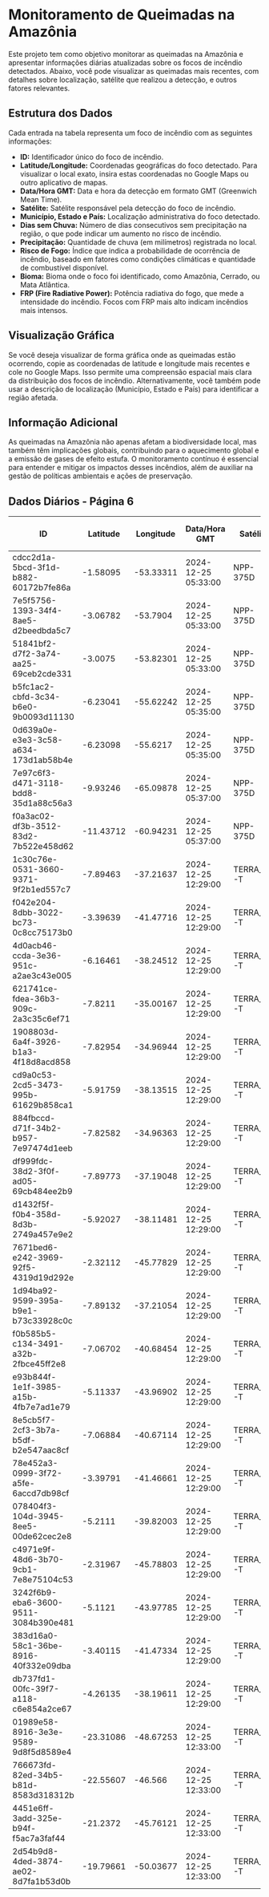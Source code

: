 # Monitoramento de Queimadas na Amazônia

Este projeto tem como objetivo monitorar as queimadas na Amazônia e apresentar informações diárias atualizadas sobre os focos de incêndio detectados. Abaixo, você pode visualizar as queimadas mais recentes, com detalhes sobre localização, satélite que realizou a detecção, e outros fatores relevantes.

## Estrutura dos Dados

Cada entrada na tabela representa um foco de incêndio com as seguintes informações:

- **ID:** Identificador único do foco de incêndio.
- **Latitude/Longitude:** Coordenadas geográficas do foco detectado. Para visualizar o local exato, insira estas coordenadas no Google Maps ou outro aplicativo de mapas.
- **Data/Hora GMT:** Data e hora da detecção em formato GMT (Greenwich Mean Time).
- **Satélite:** Satélite responsável pela detecção do foco de incêndio.
- **Município, Estado e País:** Localização administrativa do foco detectado.
- **Dias sem Chuva:** Número de dias consecutivos sem precipitação na região, o que pode indicar um aumento no risco de incêndio.
- **Precipitação:** Quantidade de chuva (em milímetros) registrada no local.
- **Risco de Fogo:** Índice que indica a probabilidade de ocorrência de incêndio, baseado em fatores como condições climáticas e quantidade de combustível disponível.
- **Bioma:** Bioma onde o foco foi identificado, como Amazônia, Cerrado, ou Mata Atlântica.
- **FRP (Fire Radiative Power):** Potência radiativa do fogo, que mede a intensidade do incêndio. Focos com FRP mais alto indicam incêndios mais intensos.

## Visualização Gráfica

Se você deseja visualizar de forma gráfica onde as queimadas estão ocorrendo, copie as coordenadas de latitude e longitude mais recentes e cole no Google Maps. Isso permite uma compreensão espacial mais clara da distribuição dos focos de incêndio. Alternativamente, você também pode usar a descrição de localização (Município, Estado e País) para identificar a região afetada.

## Informação Adicional

As queimadas na Amazônia não apenas afetam a biodiversidade local, mas também têm implicações globais, contribuindo para o aquecimento global e a emissão de gases de efeito estufa. O monitoramento contínuo é essencial para entender e mitigar os impactos desses incêndios, além de auxiliar na gestão de políticas ambientais e ações de preservação.

## Dados Diários - Página 6

| ID | Latitude | Longitude | Data/Hora GMT | Satélite | Município | Estado | País | Município ID | Estado ID | País ID | Dias sem Chuva | Precipitação | Risco de Fogo | Bioma | FRP |
|----|----------|-----------|---------------|----------|-----------|--------|------|--------------|-----------|---------|----------------|--------------|----------------|-------|-----|
| cdcc2d1a-5bcd-3f1d-b882-60172b7fe86a | -1.58095 | -53.33311 | 2024-12-25 05:33:00 | NPP-375D | ALMEIRIM | PARÁ | Brasil | 1500503 | 15 | 33 | nan | nan | nan | Amazônia | 2.0 |
| 7e5f5756-1393-34f4-8ae5-d2beedbda5c7 | -3.06782 | -53.7904 | 2024-12-25 05:33:00 | NPP-375D | URUARÁ | PARÁ | Brasil | 1508159 | 15 | 33 | nan | nan | nan | Amazônia | 1.4 |
| 51841bf2-d7f2-3a74-aa25-69ceb2cde331 | -3.0075 | -53.82301 | 2024-12-25 05:33:00 | NPP-375D | URUARÁ | PARÁ | Brasil | 1508159 | 15 | 33 | nan | nan | nan | Amazônia | 1.2 |
| b5fc1ac2-cbfd-3c34-b6e0-9b0093d11130 | -6.23041 | -55.62242 | 2024-12-25 05:35:00 | NPP-375D | ITAITUBA | PARÁ | Brasil | 1503606 | 15 | 33 | nan | nan | nan | Amazônia | 1.0 |
| 0d639a0e-e3e3-3c58-a634-173d1ab58b4e | -6.23098 | -55.6217 | 2024-12-25 05:35:00 | NPP-375D | ITAITUBA | PARÁ | Brasil | 1503606 | 15 | 33 | nan | nan | nan | Amazônia | 1.1 |
| 7e97c6f3-d471-3118-bdd8-35d1a88c56a3 | -9.93246 | -65.09878 | 2024-12-25 05:37:00 | NPP-375D | PORTO VELHO | RONDÔNIA | Brasil | 1100205 | 11 | 33 | nan | nan | nan | Amazônia | 0.5 |
| f0a3ac02-df3b-3512-83d2-7b522e458d62 | -11.43712 | -60.94231 | 2024-12-25 05:37:00 | NPP-375D | ESPIGÃO D'OESTE | RONDÔNIA | Brasil | 1100098 | 11 | 33 | nan | nan | nan | Amazônia | 4.4 |
| 1c30c76e-0531-3660-9371-9f2b1ed557c7 | -7.89463 | -37.21637 | 2024-12-25 12:29:00 | TERRA_M-T | MONTEIRO | PARAÍBA | Brasil | 2509701 | 25 | 33 | nan | nan | nan | Caatinga | 58.7 |
| f042e204-8dbb-3022-bc73-0c8cc75173b0 | -3.39639 | -41.47716 | 2024-12-25 12:29:00 | TERRA_M-T | COCAL | PIAUÍ | Brasil | 2202703 | 22 | 33 | nan | nan | nan | Caatinga | 16.8 |
| 4d0acb46-ccda-3e36-951c-a2ae3c43e005 | -6.16461 | -38.24512 | 2024-12-25 12:29:00 | TERRA_M-T | RAFAEL FERNANDES | RIO GRANDE DO NORTE | Brasil | 2410504 | 24 | 33 | nan | nan | nan | Caatinga | 36.6 |
| 621741ce-fdea-36b3-909c-2a3c35c6ef71 | -7.8211 | -35.00167 | 2024-12-25 12:29:00 | TERRA_M-T | IGARASSU | PERNAMBUCO | Brasil | 2606804 | 26 | 33 | nan | nan | nan | Mata Atlântica | 68.9 |
| 1908803d-6a4f-3926-b1a3-4f18d8acd858 | -7.82954 | -34.96944 | 2024-12-25 12:29:00 | TERRA_M-T | IGARASSU | PERNAMBUCO | Brasil | 2606804 | 26 | 33 | nan | nan | nan | Mata Atlântica | 111.5 |
| cd9a0c53-2cd5-3473-995b-61629b858ca1 | -5.91759 | -38.13515 | 2024-12-25 12:29:00 | TERRA_M-T | RODOLFO FERNANDES | RIO GRANDE DO NORTE | Brasil | 2411007 | 24 | 33 | nan | nan | nan | Caatinga | 32.5 |
| 884fbccd-d71f-34b2-b957-7e97474d1eeb | -7.82582 | -34.96363 | 2024-12-25 12:29:00 | TERRA_M-T | IGARASSU | PERNAMBUCO | Brasil | 2606804 | 26 | 33 | nan | nan | nan | Mata Atlântica | 94.8 |
| df999fdc-38d2-3f0f-ad05-69cb484ee2b9 | -7.89773 | -37.19048 | 2024-12-25 12:29:00 | TERRA_M-T | MONTEIRO | PARAÍBA | Brasil | 2509701 | 25 | 33 | nan | nan | nan | Caatinga | 35.4 |
| d1432f5f-f0b4-358d-8d3b-2749a457e9e2 | -5.92027 | -38.11481 | 2024-12-25 12:29:00 | TERRA_M-T | RODOLFO FERNANDES | RIO GRANDE DO NORTE | Brasil | 2411007 | 24 | 33 | nan | nan | nan | Caatinga | 47.6 |
| 7671bed6-e242-3969-92f5-4319d19d292e | -2.32112 | -45.77829 | 2024-12-25 12:29:00 | TERRA_M-T | PRESIDENTE MÉDICI | MARANHÃO | Brasil | 2109239 | 21 | 33 | nan | nan | nan | Amazônia | 14.7 |
| 1d94ba92-9599-395a-b9e1-b73c33928c0c | -7.89132 | -37.21054 | 2024-12-25 12:29:00 | TERRA_M-T | MONTEIRO | PARAÍBA | Brasil | 2509701 | 25 | 33 | nan | nan | nan | Caatinga | 75.4 |
| f0b585b5-c134-3491-a32b-2fbce45ff2e8 | -7.06702 | -40.68454 | 2024-12-25 12:29:00 | TERRA_M-T | FRONTEIRAS | PIAUÍ | Brasil | 2204303 | 22 | 33 | nan | nan | nan | Caatinga | 27.3 |
| e93b844f-1e1f-3985-a15b-4fb7e7ad1e79 | -5.11337 | -43.96902 | 2024-12-25 12:29:00 | TERRA_M-T | SÃO JOÃO DO SOTER | MARANHÃO | Brasil | 2111078 | 21 | 33 | nan | nan | nan | Cerrado | 24.7 |
| 8e5cb5f7-2cf3-3b7a-b5df-b2e547aac8cf | -7.06884 | -40.67114 | 2024-12-25 12:29:00 | TERRA_M-T | FRONTEIRAS | PIAUÍ | Brasil | 2204303 | 22 | 33 | nan | nan | nan | Caatinga | 15.4 |
| 78e452a3-0999-3f72-a5fe-6accd7db98cf | -3.39791 | -41.46661 | 2024-12-25 12:29:00 | TERRA_M-T | COCAL | PIAUÍ | Brasil | 2202703 | 22 | 33 | nan | nan | nan | Caatinga | 31.3 |
| 078404f3-104d-3945-8ee5-00de62cec2e8 | -5.2111 | -39.82003 | 2024-12-25 12:29:00 | TERRA_M-T | BOA VIAGEM | CEARÁ | Brasil | 2302404 | 23 | 33 | nan | nan | nan | Caatinga | 21.8 |
| c4971e9f-48d6-3b70-9cb1-7e8e75104c53 | -2.31967 | -45.78803 | 2024-12-25 12:29:00 | TERRA_M-T | PRESIDENTE MÉDICI | MARANHÃO | Brasil | 2109239 | 21 | 33 | nan | nan | nan | Amazônia | 8.6 |
| 3242f6b9-eba6-3600-9511-3084b390e481 | -5.1121 | -43.97785 | 2024-12-25 12:29:00 | TERRA_M-T | SÃO JOÃO DO SOTER | MARANHÃO | Brasil | 2111078 | 21 | 33 | nan | nan | nan | Cerrado | 5.2 |
| 383d16a0-58c1-36be-8916-40f332e09dba | -3.40115 | -41.47334 | 2024-12-25 12:29:00 | TERRA_M-T | COCAL | PIAUÍ | Brasil | 2202703 | 22 | 33 | nan | nan | nan | Caatinga | 30.2 |
| db737fd1-00fc-39f7-a118-c6e854a2ce67 | -4.26135 | -38.19611 | 2024-12-25 12:29:00 | TERRA_M-T | BEBERIBE | CEARÁ | Brasil | 2302206 | 23 | 33 | nan | nan | nan | Caatinga | 20.7 |
| 01989e58-8916-3e3e-9589-9d8f5d8589e4 | -23.31086 | -48.67253 | 2024-12-25 12:33:00 | TERRA_M-T | ITATINGA | SÃO PAULO | Brasil | 3523503 | 35 | 33 | nan | nan | nan | Cerrado | 4.9 |
| 766673fd-82ed-34b5-b81d-8583d318312b | -22.55607 | -46.566 | 2024-12-25 12:33:00 | TERRA_M-T | SOCORRO | SÃO PAULO | Brasil | 3552106 | 35 | 33 | nan | nan | nan | Mata Atlântica | 3.5 |
| 4451e6ff-3add-325e-b94f-f5ac7a3faf44 | -21.2372 | -45.76121 | 2024-12-25 12:33:00 | TERRA_M-T | CAMPOS GERAIS | MINAS GERAIS | Brasil | 3111606 | 31 | 33 | nan | nan | nan | Mata Atlântica | 6.5 |
| 2d54b9d8-4ded-3874-ae02-8d7fa1b53d0b | -19.79661 | -50.03677 | 2024-12-25 12:33:00 | TERRA_M-T | SÃO FRANCISCO DE SALES | MINAS GERAIS | Brasil | 3161304 | 31 | 33 | nan | nan | nan | Mata Atlântica | 7.6 |


